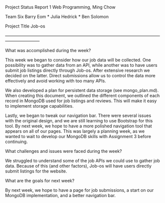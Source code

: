 Project Status Report 1
Web Programming, Ming Chow

Team Six
Barry Eom * Julia Hedrick * Ben Solomon

Project Title
Job-os

————————————————————————————————————————————

What was accomplished during the week?

This week we began to consider how our job data will be collected. One possibility
was to gather data from an API, while another was to have users submit job
listings directly through Job-os. After extensive research we decided on the
latter. Direct submissions allow us to control the data more effectively
and avoid working with too many APIs.

We also developed a plan for persistent data storage (see mongo_plan.md). When
creating this document, we outlined the different components of each record
in MongoDB used for job listings and reviews. This will make it easy to implement
storage capabilities.

Lastly, we began to tweak our navigation bar. There were several issues with
the original design, and we are still learning to use Bootstrap for this tool.
By next week, we hope to have a more polished navigation tool that appears on
all of our pages. This was largely a planning week, as we wanted to wait to develop
our MongoDB skills with Assignment 3 before continuing.


What challenges and issues were faced during the week?

We struggled to understand some of the job APIs we could use to gather job data.
Because of this (and other factors), Job-os will have users directly submit
listings for the website.


What are the goals for next week?

By next week, we hope to have a page for job submissions, a start on our
MongoDB implementation, and a better navigation bar.
